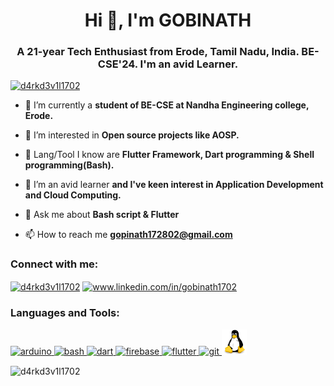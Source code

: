 <h1 align="center">Hi 👋, I'm GOBINATH</h1>
<h3 align="center">A 21-year Tech Enthusiast from Erode, Tamil Nadu, India. BE-CSE'24. I'm an avid Learner.</h3>

<p align="left"> <a href="https://twitter.com/d4rkd3v1l1702" target="blank"><img src="https://img.shields.io/twitter/follow/d4rkd3v1l1702?logo=twitter&style=for-the-badge" alt="d4rkd3v1l1702" /></a> </p>

- 🌱 I’m currently a **student of BE-CSE at Nandha Engineering college, Erode.**

- 👀 I’m interested in **Open source projects like AOSP.**

- 👀 Lang/Tool I know are **Flutter Framework, Dart programming & Shell programming(Bash).**

- 💞️ I’m an avid learner **and I've keen interest in Application Development and Cloud Computing.**

- 💬 Ask me about **Bash script & Flutter**

- 📫 How to reach me **gopinath172802@gmail.com**

<h3 align="left">Connect with me:</h3>
<p align="left">
<a href="https://twitter.com/d4rkd3v1l1702" target="blank"><img align="center" src="https://raw.githubusercontent.com/rahuldkjain/github-profile-readme-generator/master/src/images/icons/Social/twitter.svg" alt="d4rkd3v1l1702" height="30" width="40" /></a>
<a href="linkedin.com/in/gobinath1702/" target="blank"><img align="center" src="https://raw.githubusercontent.com/rahuldkjain/github-profile-readme-generator/master/src/images/icons/Social/linked-in-alt.svg" alt="www.linkedin.com/in/gobinath1702" height="30" width="40" /></a>
</p>

<h3 align="left">Languages and Tools:</h3>
<p align="left"> <a href="https://www.arduino.cc/" target="_blank" rel="noreferrer"> <img src="https://cdn.worldvectorlogo.com/logos/arduino-1.svg" alt="arduino" width="40" height="40"/> </a> <a href="https://www.gnu.org/software/bash/" target="_blank" rel="noreferrer"> <img src ="https://www.vectorlogo.zone/logos/gnu_bash/gnu_bash-icon.svg" alt="bash" width="40" height="40"/> </a> <a href="https://dart.dev" target="_blank" rel="noreferrer"> <img src="https://www.vectorlogo.zone/logos/dartlang/dartlang-icon.svg" alt="dart" width="40" height="40"/> </a> <a href="https://firebase.google.com/" target="_blank" rel="noreferrer"> <img src="https://www.vectorlogo.zone/logos/firebase/firebase-icon.svg" alt="firebase" width="40" height="40"/> </a> <a href="https://flutter.dev" target="_blank" rel="noreferrer"> <img src="https://www.vectorlogo.zone/logos/flutterio/flutterio-icon.svg" alt="flutter" width="40" height="40"/> </a> <a href="https://git-scm.com/" target="_blank" rel="noreferrer"> <img src="https://www.vectorlogo.zone/logos/git-scm/git-scm-icon.svg" alt="git" width="40" height="40"/> </a> <a href="https://www.linux.org/" target="_blank" rel="noreferrer"> <img src="https://raw.githubusercontent.com/devicons/devicon/master/icons/linux/linux-original.svg" alt="linux" width="40" height="40"/> </a> </p>

<p><img align="center" src="https://github-readme-stats.vercel.app/api/top-langs?username=d4rkd3v1l1702&show_icons=true&locale=en&layout=compact" alt="d4rkd3v1l1702" /></p>
